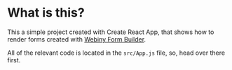# What is this?

This a simple project created with Create React App, that shows how to render forms created with [Webiny Form Builder](https://docs.webiny.com/docs/webiny-apps/form-builder/introduction).

All of the relevant code is located in the `src/App.js` file, so, head over there first.
